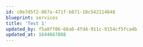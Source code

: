 ```yaml
---
id: c0e7d5f2-867a-471f-b871-10c542114648
blueprint: services
title: 'Test 1'
updated_by: f5a8ff06-66a6-4fd4-911c-9154cf5fca4b
updated_at: 1644667868
---
```

